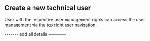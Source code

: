 ## Create a new technical user
User with the respective user management rights can access the user management via the top right user navigation.

------- add all details ---------

<br>
<br>
